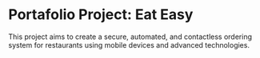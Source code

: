 # Portafolio Project: Eat Easy
This project aims to create a secure, automated, and contactless ordering system for restaurants using mobile devices and advanced technologies.
